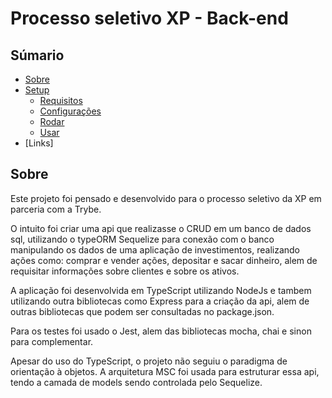 # Processo seletivo XP - Back-end

## Súmario

- [Sobre](#about)
- [Setup](#setup)
    - [Requisitos](#project-requeriments)
    - [Configurações](#project-configurations)
    - [Rodar](#project-run)
    - [Usar](#project-usage)
- [Links]

## Sobre

Este projeto foi pensado e desenvolvido para o processo seletivo da XP em parceria com a Trybe.

O intuito foi criar uma api que realizasse o CRUD em um banco de dados sql, utilizando o typeORM 
Sequelize para conexão com o banco manipulando os dados de uma aplicação de investimentos, 
realizando ações como: comprar e vender ações, depositar e sacar dinheiro,
alem de requisitar informações sobre clientes e sobre os ativos.

A aplicação foi desenvolvida em TypeScript utilizando NodeJs e tambem utilizando outra bibliotecas como
Express para a criação da api, alem de outras bibliotecas que podem ser consultadas no package.json.

Para os testes foi usado o Jest, alem das bibliotecas mocha, chai e sinon para complementar.

Apesar do uso do TypeScript, o projeto não seguiu o paradigma de orientação à objetos. A arquitetura MSC
foi usada para estruturar essa api, tendo a camada de models sendo controlada pelo Sequelize.
